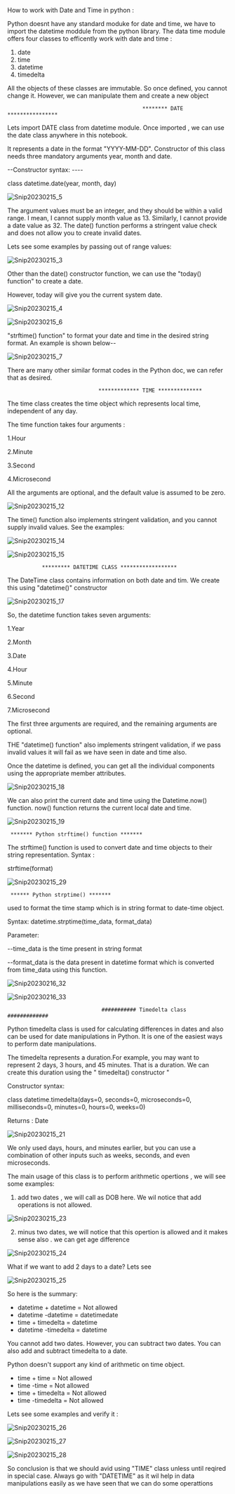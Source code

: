 How to work with Date and Time in python :

Python doesnt have any standard moduke for date and time, we have to import the datetime moddule from the python library.
The data time module offers four classes to efficently work with date and time :
 1) date
 2) time
 3) datetime
 4) timedelta

All the objects of these classes are immutable. So once defined, you cannot change it.
However, we can manipulate them and create a new object


                                               ******** DATE ****************

Lets import DATE class from datetime module. 
Once imported , we can use the date class anywhere in this notebook.

It represents a date in the format "YYYY-MM-DD". Constructor of this class needs three mandatory arguments year, month and date.

--Constructor syntax: ----  

class datetime.date(year, month, day)

![Snip20230215_5](https://user-images.githubusercontent.com/93876736/219001083-f8d650d2-90b7-474b-bb75-514db0e9b296.png)


The argument values must be an integer, and they should be within a valid range.
I mean, I cannot supply month value as 13. Similarly, I cannot provide a date value as 32.
The date() function performs a stringent value check and does not allow you to create invalid dates.

Lets see some examples by passing out of range values:

![Snip20230215_3](https://user-images.githubusercontent.com/93876736/218998440-ed050c4f-131b-4156-9a26-e2261926ede2.png)


Other than the date() constructor function, we can  use the "today() function" to create a date.

However, today will give you the current system date.


![Snip20230215_4](https://user-images.githubusercontent.com/93876736/219000790-ef181492-4c6a-443b-8435-d8b870149ecb.png)


![Snip20230215_6](https://user-images.githubusercontent.com/93876736/219002688-a861cdcc-7798-4f7a-8242-9c97c8a0c496.png)

"strftime() function" to format your date and time in the desired string format. 
An example is shown below--


![Snip20230215_7](https://user-images.githubusercontent.com/93876736/219007538-0c34321a-4b5a-462d-ab25-17f9cb8c2cfb.png)

There are many other similar format codes in the Python doc, we can refer that as desired.


                                 ************* TIME **************
                                 

The time class creates the time object which represents local time, independent of any day.

The time function takes four arguments : 

1.Hour

2.Minute

3.Second

4.Microsecond

All the arguments are optional, and the default value is assumed to be zero.


![Snip20230215_12](https://user-images.githubusercontent.com/93876736/219013063-d03f9ef8-bd9d-465a-a931-0891610a5a22.png)


The time() function also implements stringent validation, and you cannot supply invalid values.
See the examples:

![Snip20230215_14](https://user-images.githubusercontent.com/93876736/219014233-996105c7-5b6e-4b2d-8f1c-b8fc91b5a66b.png)


![Snip20230215_15](https://user-images.githubusercontent.com/93876736/219015950-8590c2a9-9312-4c8a-9b31-e64ba68b587c.png)

 
               ********* DATETIME CLASS ******************

The DateTime class contains information on both date and tim. We create this using "datetime()" constructor
      
 ![Snip20230215_17](https://user-images.githubusercontent.com/93876736/219018619-efac2e86-706d-4dd9-9bde-032c94d4d0aa.png)
 
 
 So, the datetime function takes seven arguments:
 
 1.Year
 
 2.Month
 
 3.Date
 
 4.Hour
 
 5.Minute
 
 6.Second
 
 7.Microsecond
 
 The first three arguments are required, and the remaining arguments are optional.
 
 
THE "datetime() function" also implements stringent validation, if we pass invalid values it will fail as we have seen in date and time also.

Once the datetime is defined, you can get all the individual components using the appropriate member attributes.

![Snip20230215_18](https://user-images.githubusercontent.com/93876736/219022034-25772d0f-00eb-4a99-826a-016ee1cf06df.png)


We can also print the current date and time using the Datetime.now() function. now() function returns the current local date and time. 

![Snip20230215_19](https://user-images.githubusercontent.com/93876736/219022959-5819f9e6-b79f-4c51-975d-b360b8d1fe97.png)


     ******* Python strftime() function *******

The strftime() function is used to convert date and time objects to their string representation.
Syntax :

strftime(format)

![Snip20230215_29](https://user-images.githubusercontent.com/93876736/219131149-0894310f-a167-4dbd-b219-32ebff07246a.png)



     ****** Python strptime() ******* 

used to format the time stamp which is in string format to date-time object.

Syntax: datetime.strptime(time_data, format_data)

Parameter:

--time_data is the time present in string format

--format_data is the data present in datetime format which is converted from time_data using this function.

![Snip20230216_32](https://user-images.githubusercontent.com/93876736/219363430-b67aaf5c-9be2-49c7-ac12-2a16c537d4c0.png)

![Snip20230216_33](https://user-images.githubusercontent.com/93876736/219363617-d678c409-5189-4bae-95b4-df0fc816ca7a.png)






                                  ########### Timedelta class #############
                   
Python timedelta class is used for calculating differences in dates and also can be used for date manipulations in Python. 
It is one of the easiest ways to perform date manipulations.

The timedelta represents a duration.For example, you may want to represent 2 days, 3 hours, and 45 minutes. That is a duration. 
We can create this duration using the " timedelta() constructor "

Constructor syntax:  

class datetime.timedelta(days=0, seconds=0, microseconds=0, milliseconds=0, minutes=0, hours=0, weeks=0)

Returns : Date 

![Snip20230215_21](https://user-images.githubusercontent.com/93876736/219066973-7d8d94b4-61c1-4b98-aadf-a2232069827c.png)


We only used days, hours, and minutes earlier, but you can use a combination of other inputs such as weeks, seconds, and even microseconds.

The main usage of this class is to perform arithmetic opertions , we will see some examples:

1) add two dates , we will call as DOB here. We wil notice that add operations is not allowed.


![Snip20230215_23](https://user-images.githubusercontent.com/93876736/219069460-402e99b8-7286-43b5-9022-c5e2642a8467.png)


2) minus two dates, we will notice that this opertion is allowed and it makes sense also . we can get age difference  

![Snip20230215_24](https://user-images.githubusercontent.com/93876736/219069720-1bcce3cf-af26-4d58-8c6f-0d78bc32ef6b.png)


What if we want to add 2 days to a date? Lets see

![Snip20230215_25](https://user-images.githubusercontent.com/93876736/219071796-61179459-ed35-4204-bb1c-317aab4fe21b.png)



So here is the summary:

* datetime + datetime = Not allowed
* datetime -datetime = datetimedate
* time + timedelta = datetime
* datetime -timedelta = datetime


You cannot add two dates. However, you can subtract two dates. You can also add and subtract timedelta to a date.
                               


Python doesn't support any kind of arithmetic on time object.

* time + time = Not allowed
* time -time = Not allowed
* time + timedelta = Not allowed
* time -timedelta = Not allowed


Lets see some examples and verify it :

![Snip20230215_26](https://user-images.githubusercontent.com/93876736/219078514-e405ead7-3827-4783-b9f5-3ded834f1816.png)

![Snip20230215_27](https://user-images.githubusercontent.com/93876736/219078652-26532896-09dd-4d65-ae53-ead9eeb8dbde.png)


![Snip20230215_28](https://user-images.githubusercontent.com/93876736/219078817-6abff9fa-3d5e-462b-8dca-36549676a1c3.png)

So conclusion is that we should avid using "TIME" class unless until reqired in special case. 
Always go with "DATETIME" as it wil help in data manipulations easily as we have seen that we can do some operattions 







